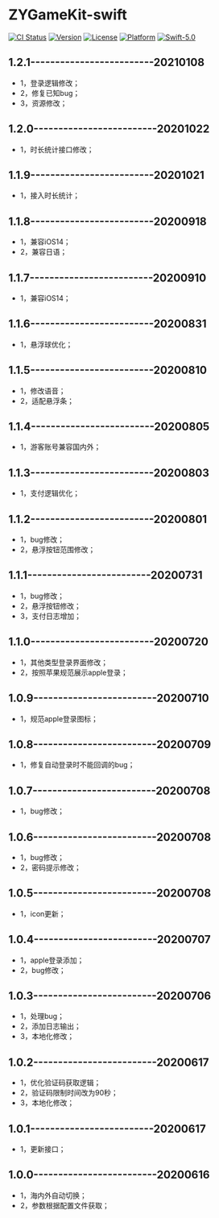 # ZYGameKit-swift

[![CI Status](http://img.shields.io/travis/amayne/.svg?style=flat)](https://travis-ci.org/amayne/ZYGameKit-swift)
[![Version](https://img.shields.io/cocoapods/v/ZYGameKit-swift.svg?style=flat)](http://cocoapods.org/pods/ZYGameKit-swift)
[![License](https://img.shields.io/cocoapods/l/ZYGameKit-swift.svg?style=flat)](http://cocoapods.org/pods/ZYGameKit-swift)
[![Platform](https://img.shields.io/cocoapods/p/ZYGameKit-swift.svg?style=flat)](http://cocoapods.org/pods/ZYGameKit-swift)
[![Swift-5.0](http://img.shields.io/badge/Swift-5.0-blue.svg)]()

## 1.2.1-------------------------20210108
- 1，登录逻辑修改；
- 2，修复已知bug；
- 3，资源修改；

## 1.2.0-------------------------20201022
- 1，时长统计接口修改；

## 1.1.9-------------------------20201021
- 1，接入时长统计；

## 1.1.8-------------------------20200918
- 1，兼容iOS14；
- 2，兼容日语；

## 1.1.7-------------------------20200910
- 1，兼容iOS14；

## 1.1.6-------------------------20200831
- 1，悬浮球优化；

## 1.1.5-------------------------20200810
- 1，修改语音；
- 2，适配悬浮条；

## 1.1.4-------------------------20200805
- 1，游客账号兼容国内外；

## 1.1.3-------------------------20200803
- 1，支付逻辑优化；

## 1.1.2-------------------------20200801
- 1，bug修改；
- 2，悬浮按钮范围修改；

## 1.1.1-------------------------20200731
- 1，bug修改；
- 2，悬浮按钮修改；
- 3，支付日志增加；

## 1.1.0-------------------------20200720
- 1，其他类型登录界面修改；
- 2，按照苹果规范展示apple登录；

## 1.0.9-------------------------20200710
- 1，规范apple登录图标；

## 1.0.8-------------------------20200709
- 1，修复自动登录时不能回调的bug；

## 1.0.7-------------------------20200708
- 1，bug修改；

## 1.0.6-------------------------20200708
- 1，bug修改；
- 2，密码提示修改；

## 1.0.5-------------------------20200708
- 1，icon更新；

## 1.0.4-------------------------20200707
- 1，apple登录添加；
- 2，bug修改；

## 1.0.3-------------------------20200706
- 1，处理bug；
- 2，添加日志输出；
- 3，本地化修改；

## 1.0.2-------------------------20200617
- 1，优化验证码获取逻辑；
- 2，验证码限制时间改为90秒；
- 3，本地化修改；

## 1.0.1-------------------------20200617
- 1，更新接口；

## 1.0.0-------------------------20200616
- 1，海内外自动切换；
- 2，参数根据配置文件获取；

